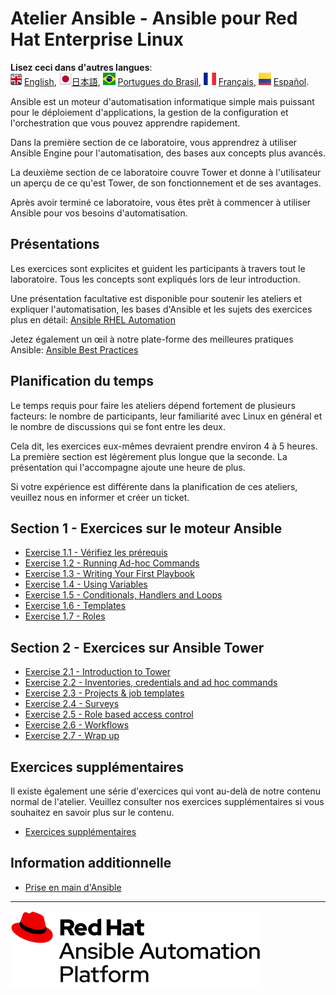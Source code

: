 # Atelier Ansible - Ansible pour Red Hat Enterprise Linux

**Lisez ceci dans d'autres langues**:
<br>![uk](../../images/uk.png) [English](README.md),  ![japan](../../images/japan.png)[日本語](README.ja.md), ![brazil](../../images/brazil.png) [Portugues do Brasil](README.pt-br.md), ![france](../../images/fr.png) [Français](README.fr.md), ![Español](../../images/col.png) [Español](README.es.md).
<br>

Ansible est un moteur d'automatisation informatique simple mais puissant pour le déploiement d'applications, la gestion de la configuration et l'orchestration que vous pouvez apprendre rapidement.

Dans la première section de ce laboratoire, vous apprendrez à utiliser Ansible Engine pour l'automatisation, des bases aux concepts plus avancés.

La deuxième section de ce laboratoire couvre Tower et donne à l'utilisateur un aperçu de ce qu'est Tower, de son fonctionnement et de ses avantages.

Après avoir terminé ce laboratoire, vous êtes prêt à commencer à utiliser Ansible pour vos besoins d'automatisation.

## Présentations

Les exercices sont explicites et guident les participants à travers tout le laboratoire. Tous les concepts sont expliqués lors de leur introduction.

Une présentation facultative est disponible pour soutenir les ateliers et expliquer l'automatisation, les bases d'Ansible et les sujets des exercices plus en détail:
[Ansible RHEL Automation](../../decks/ansible_rhel.pdf)

Jetez également un œil à notre plate-forme des meilleures pratiques Ansible:
[Ansible Best Practices](../../decks/ansible_best_practices.pdf)

## Planification du temps


Le temps requis pour faire les ateliers dépend fortement de plusieurs facteurs: le nombre de participants, leur familiarité avec Linux en général et le nombre de discussions qui se font entre les deux.

Cela dit, les exercices eux-mêmes devraient prendre environ 4 à 5 heures. La première section est légèrement plus longue que la seconde. La présentation qui l'accompagne ajoute une heure de plus.

Si votre expérience est différente dans la planification de ces ateliers, veuillez nous en informer et créer un ticket.


## Section 1 - Exercices sur le moteur Ansible

 - [Exercise 1.1 - Vérifiez les prérequis](1.1-setup/README.fr.md)
 - [Exercise 1.2 - Running Ad-hoc Commands](1.2-adhoc/README.fr.md)
 - [Exercise 1.3 - Writing Your First Playbook](1.3-playbook/README.fr.md)
 - [Exercise 1.4 - Using Variables](1.4-variables/README.fr.md)
 - [Exercise 1.5 - Conditionals, Handlers and Loops](1.5-handlers/README.fr.md)
 - [Exercise 1.6 - Templates](1.6-templates/README.fr.md)
 - [Exercise 1.7 - Roles](1.7-role/README.fr.md)

## Section 2 - Exercices sur Ansible Tower

 - [Exercise 2.1 - Introduction to Tower](2.1-intro/README.fr.md)
 - [Exercise 2.2 - Inventories, credentials and ad hoc commands](2.2-cred/README.fr.md)
 - [Exercise 2.3 - Projects & job templates](2.3-projects/README.fr.md)
 - [Exercise 2.4 - Surveys](2.4-surveys/README.fr.md)
 - [Exercise 2.5 - Role based access control](2.5-rbac/README.fr.md)
 - [Exercise 2.6 - Workflows](2.6-workflows/README.fr.md)
 - [Exercise 2.7 - Wrap up](2.7-wrap/README.fr.md)

## Exercices supplémentaires

Il existe également une série d'exercices qui vont au-delà de notre contenu normal de l'atelier. Veuillez consulter nos exercices supplémentaires si vous souhaitez en savoir plus sur le contenu.

 - [Exercices supplémentaires](supplemental)

## Information additionnelle

 - [Prise en main d'Ansible](http://docs.ansible.com/ansible/latest/intro_getting_started.html)

---
![Red Hat Ansible Automation](../../images/rh-ansible-automation-platform.png)
